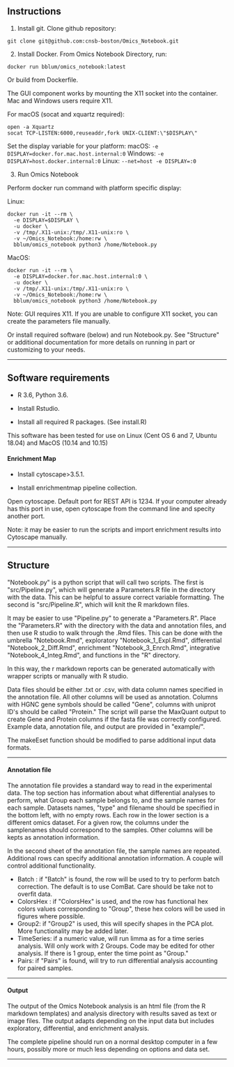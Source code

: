 ## Instructions

1. Install git. Clone github repository:

`git clone git@github.com:cnsb-boston/Omics_Notebook.git`

2. Install Docker. From Omics Notebook Directory, run:

`docker run bblum/omics_notebook:latest`

Or build from Dockerfile.

The GUI component works by mounting the X11 socket into the container. Mac and Windows users require X11. 

For macOS (socat and xquartz required):
```
open -a Xquartz
socat TCP-LISTEN:6000,reuseaddr,fork UNIX-CLIENT:\"$DISPLAY\"
```

Set the display variable for your platform:
macOS: `-e DISPLAY=docker.for.mac.host.internal:0`
Windows: `-e DISPLAY=host.docker.internal:0`
Linux: `--net=host -e DISPLAY=:0`

3. Run Omics Notebook

Perform docker run command with platform specific display:

Linux:
```
docker run -it --rm \
  -e DISPLAY=$DISPLAY \
  -u docker \
  -v /tmp/.X11-unix:/tmp/.X11-unix:ro \
  -v ~/Omics_Notebook:/home:rw \
  bblum/omics_notebook python3 /home/Notebook.py
```  
MacOS:
```
docker run -it --rm \
  -e DISPLAY=docker.for.mac.host.internal:0 \
  -u docker \
  -v /tmp/.X11-unix:/tmp/.X11-unix:ro \
  -v ~/Omics_Notebook:/home:rw \
  bblum/omics_notebook python3 /home/Notebook.py

```

Note: GUI requires X11. If you are unable to configure X11 socket, you can create the parameters file manually. 


Or install required software (below) and run Notebook.py.
See "Structure" or additional documentation for more details on running in part or customizing to your needs.

---

## Software requirements

* R 3.6,  Python 3.6.

* Install Rstudio.

* Install all required R packages. (See install.R)

This software has been tested for use on Linux (Cent OS 6 and 7, Ubuntu 18.04) and MacOS (10.14 and 10.15)


#### Enrichment Map

* Install cytoscape>3.5.1.

* Install enrichmentmap pipeline collection.

Open cytoscape. Default port for REST API is 1234. If your computer already has this port in use, open cytoscape from the command line and specity another port. 

Note: it may be easier to run the scripts and import enrichment results into Cytoscape manually.

---

## Structure

"Notebook.py" is a python script that will call two scripts. The first is "src/Pipeline.py", which will generate a Parameters.R file in the directory with the data. This can be helpful to assure correct variable formatting. The second is "src/Pipeline.R", which will knit the R markdown files.

It may be easier to use "Pipeline.py" to generate a "Parameters.R". Place the "Parameters.R" with the directory with the data and annotation files, and then use R studio to walk through the .Rmd files. This can be done with the umbrella "Notebook.Rmd", exploratory "Notebook_1_Expl.Rmd", differential "Notebook_2_Diff.Rmd", enrichment "Notebook_3_Enrch.Rmd", integrative "Notebook_4_Integ.Rmd", and functions in the "R" directory.

In this way, the r markdown reports can be generated automatically with wrapper scripts or manually with R studio. 

Data files should be either .txt or .csv, with data column names specified in the annotation file. All other columns will be used as annotation. Columns with HGNC gene symbols should be called "Gene", columns with uniprot ID's should be called "Protein." The script will parse the MaxQuant output to create Gene and Protein columns if the fasta file was correctly configured. Example data, annotation file, and output are provided in "example/".

The makeEset function should be modified to parse additional input data formats. 

---

#### Annotation file

The annotation file provides a standard way to read in the experimental data. The top section has information about what differential analyses to perform, what Group each sample belongs to, and the sample names for each sample. Datasets names, "type" and filename should be specified in the bottom left, with no empty rows. Each row in the lower section is a different omics dataset. For a given row, the columns under the samplenames should correspond to the samples. Other columns will be kepts as annotation information.

In the second sheet of the annotation file, the sample names are repeated. Additional rows can specify additional annotation information. A couple will control additional functionality. 

* Batch : if "Batch" is found, the row will be used to try to perform batch correction. The default is to use ComBat. Care should be take not to overfit data.
* ColorsHex : if "ColorsHex" is used, and the row has functional hex colors values corresponding to "Group", these hex colors will be used in figures where possible.
* Group2: if "Group2" is used, this will specify shapes in the PCA plot. More functionality may be added later.
* TimeSeries: if a numeric value, will run limma as for a time series analysis. Will only work with 2 Groups. Code may be edited for other analysis. If there is 1 group, enter the time point as "Group."
* Pairs: if "Pairs" is found, will try to run differential analysis accounting for paired samples.


---

#### Output

The output of the Omics Notebook analysis is an html file (from the R markdown templates) and analysis directory with results saved as text or image files. The output adapts depending on the input data but includes exploratory, differential, and enrichment analysis.

The complete pipeline should run on a normal desktop computer in a few hours, possibly more or much less depending on options and data set.

---

